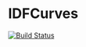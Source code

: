 # IDFCurves

[![Build Status](https://github.com/jojal5/IDFCurves.jl/actions/workflows/CI.yml/badge.svg?branch=main)](https://github.com/jojal5/IDFCurves.jl/actions/workflows/CI.yml?query=branch%3Amain)
